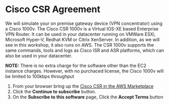 # Cisco CSR Agreement


We will simulate your on premise gateway device (VPN concentrator) using a Cisco 1000v. The Cisco CSR 1000v is a Virtual IOS-XE based Enterprise VPN Router. It can be used in your datacenter running on VMWare ESXi, Microsoft Hyper-V, Redhat KVM or Citrix XenServer. In addition, as we will see in this workshop, it also runs on AWS. The CSR 1000v supports the same commands, tools and logs as Cisco ISR and ASR platforms, which can also be used in your datacenter.
<p></p>

<b>NOTE:</b> There is no extra charge for the software other than the EC2 instance charges. However, with no purchaced license, the Cisco 1000v will be limited to 100kbps throughput

1. From your browser bring up the [Cisco CSR in the AWS Marketplace](https://aws.amazon.com/marketplace/pp?sku=9vr24qkp1sccxhwfjvp9y91p1)
1. Click the <b>Continue to subscribe</b> button.
1. On the <b>Subscribe to this software</b> page, Click the <b>Accept Terms</b> button

